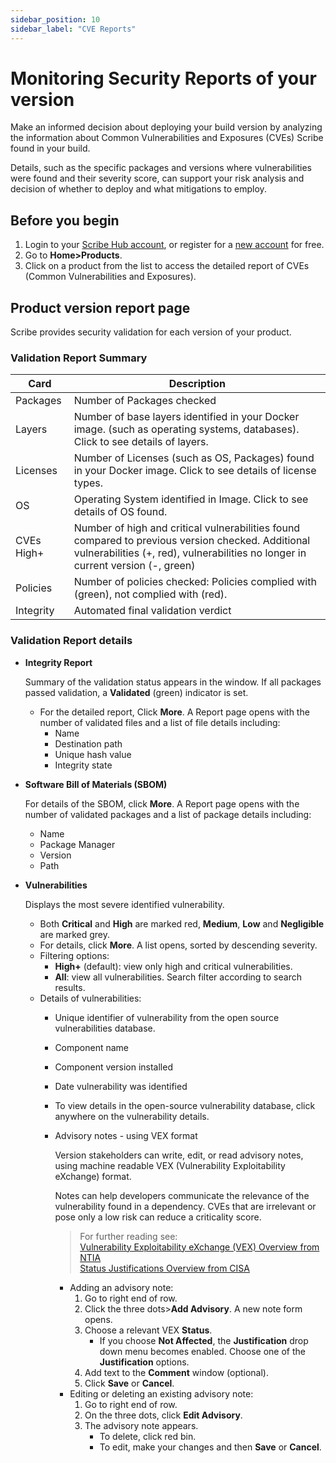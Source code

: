 ```yaml
---
sidebar_position: 10
sidebar_label: "CVE Reports"
---
```


# Monitoring Security Reports of your version 
Make an informed decision about deploying your build version by analyzing the information about Common Vulnerabilities and Exposures (CVEs) Scribe found in your build. 

Details, such as the specific packages and versions where vulnerabilities were found and their severity score, can support your risk analysis and decision of whether to deploy and what mitigations to employ.

## Before you begin
1. Login to your [Scribe Hub account](https://prod.hub.scribesecurity.com/ "Login to Scribe Hub"), or register for a [new account](https://scribesecurity.com/scribe-platform-lp/ "new Scribe Hub account") for free. 
1. Go to **Home>Products**.
1. Click on a product from the list to access the detailed report of CVEs (Common Vulnerabilities and Exposures).
## Product version report page
Scribe provides security validation for each version of your product. 

### Validation Report Summary
| Card | Description |  
| --- | --- | 
| Packages | Number of Packages checked |
| Layers | Number of base layers identified in your Docker image. (such as operating systems, databases). Click to see details of layers. |  
| Licenses | Number of Licenses (such as OS, Packages) found in your Docker image. Click to see details of license types. |   
| OS | Operating System identified in Image. Click to see details of OS found. |  
| CVEs High+ | Number of high and critical vulnerabilities found compared to previous version checked. Additional vulnerabilities (+, red), vulnerabilities no longer in current version (-, green)  |  
| Policies | Number of policies checked: Policies complied with (green), not complied with (red). | 
| Integrity | Automated final validation verdict | 


###  Validation Report details

* **Integrity Report**
    
    Summary of the validation status appears in the window. 
    If all packages passed validation, a **Validated** (green) indicator is set. 

   * For the detailed report, Click **More**. A Report page opens with the number of validated files and a list of file details including:
      * Name 
      * Destination path 
      * Unique hash value 
      * Integrity state 
  
 
 * **Software Bill of Materials (SBOM)**

    For details of the SBOM, click **More**. A Report page opens with the number of validated packages and a list of package details including:
    * Name 
    * Package Manager
    * Version
    * Path
 
* **Vulnerabilities** 

    Displays the most severe identified vulnerability. 
    * Both **Critical** and **High** are marked red, **Medium**, **Low** and **Negligible** are marked grey. 
    * For details, click **More**. A list opens, sorted by descending severity.
    * Filtering options: 
        * **High+** (default): view only high and critical vulnerabilities.
        * **All**: view all vulnerabilities. Search filter according to search results.
    * Details of vulnerabilities: 
        * Unique identifier of vulnerability from the open source vulnerabilities database. 
        * Component name
        * Component version installed
        * Date vulnerability was identified
        * To view details in the open-source vulnerability database, click anywhere on the vulnerability details.
        * Advisory notes - using VEX format
        
            Version stakeholders can write, edit, or read advisory notes, using machine readable VEX (Vulnerability Exploitability eXchange) format. 
            
            Notes can help developers communicate the relevance of the vulnerability found in a dependency. CVEs that are irrelevant or pose only a low risk can reduce a criticality score. 
            
            > For further reading see:  
            >[Vulnerability Exploitability eXchange (VEX) Overview from NTIA](https://www.ntia.gov/files/ntia/publications/vex_one-page_summary.pdf)            
            >[Status Justifications Overview from CISA](https://www.cisa.gov/sites/default/files/publications/VEX_Status_Justification_Jun22.pdf)
            * Adding an advisory note:
              1. Go to right end of row.
              1. Click the three dots>**Add Advisory**. A new note form opens. 
              1. Choose a relevant VEX **Status**.
                 * If you choose **Not Affected**, the **Justification** drop down menu becomes enabled. Choose one of the **Justification** options.
              1. Add text to the **Comment** window (optional).
              1. Click **Save** or **Cancel**.
            * Editing or deleting an existing advisory note:
              1. Go to right end of row.
              1. On the three dots, click **Edit Advisory**. 
              1. The advisory note appears. 
                 * To delete, click red bin.
                 * To edit, make your changes and then **Save** or **Cancel**. 
            

                           